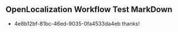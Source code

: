 ## OpenLocalization Workflow Test MarkDown
* 4e8b12bf-81bc-46ed-9035-0fa4533da4eb 
thanks!<!--HONumber=Mar16_HO4-->

